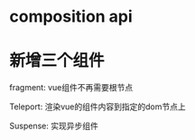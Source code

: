 # composition api


# 新增三个组件
fragment:  vue组件不再需要根节点

Teleport: 渲染vue的组件内容到指定的dom节点上

Suspense: 实现异步组件
